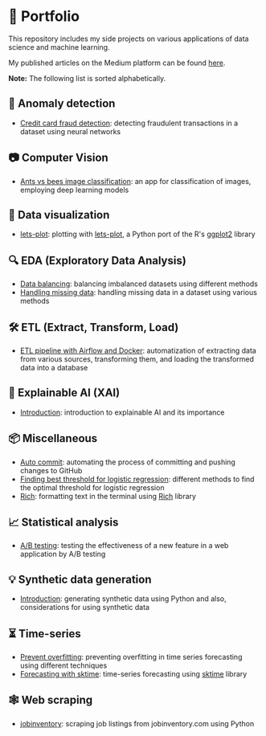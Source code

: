 # :rocket: Portfolio

This repository includes my side projects on various applications of data science and machine learning.

My published articles on the Medium platform can be found [here](https://medium.com/@morihosseini/).

**Note:** The following list is sorted alphabetically.

## :rotating_light: Anomaly detection

- [Credit card fraud detection](anomaly-detection/fraud-detection.ipynb): detecting fraudulent transactions in a dataset using neural networks

## :camera: Computer Vision

- [Ants vs bees image classification](computer-vision/ants-bees-classification/image-classification.ipynb): an app for classification of images, employing deep learning models

## :art: Data visualization

- [lets-plot](data-visualization/lets-plot): plotting with [lets-plot](https://lets-plot.org/index.html), a Python port of the R's [ggplot2](https://ggplot2.tidyverse.org/) library

## :mag: EDA (Exploratory Data Analysis)

- [Data balancing](eda/data-balancing.ipynb): balancing imbalanced datasets using different methods
- [Handling missing data](eda/missing-data.ipynb): handling missing data in a dataset using various methods

## :hammer_and_wrench: ETL (Extract, Transform, Load)

- [ETL pipeline with Airflow and Docker](etl/airflow-docker): automatization of extracting data from various sources, transforming them, and loading the transformed data into a database

## :memo: Explainable AI (XAI)

- [Introduction](xai/intro.ipynb): introduction to explainable AI and its importance

## :package: Miscellaneous

- [Auto commit](misc/auto-commit): automating the process of committing and pushing changes to GitHub
- [Finding best threshold for logistic regression](misc/threshold-logistic-regression.ipynb): different methods to find the optimal threshold for logistic regression
- [Rich](misc/rich/rich.ipynb): formatting text in the terminal using [Rich](https://github.com/Textualize/rich) library

## :chart_with_upwards_trend: Statistical analysis

- [A/B testing](stats/ab-test.ipynb): testing the effectiveness of a new feature in a web application by A/B testing

## :bulb: Synthetic data generation

- [Introduction](synthetic-data/intro.ipynb): generating synthetic data using Python and also, considerations for using synthetic data

## :hourglass_flowing_sand: Time-series

- [Prevent overfitting](time-series/prevent-overfitting.ipynb): preventing overfitting in time series forecasting using different techniques
- [Forecasting with sktime](time-series/sktime.ipynb): time-series forecasting using [sktime](https://github.com/sktime/sktime) library

## :spider_web: Web scraping

- [jobinventory](scrape/jobinventory.com/tutorial.ipynb): scraping job listings from jobinventory.com using Python
